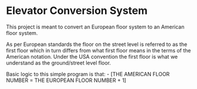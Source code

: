 # Elevator Conversion System

 This project is meant to convert an European floor system to an American floor system.

 As per European standards the floor on the street level is referred to as the first floor which in turn differs from what first floor means in the terms of the American notation. Under the USA convention the first floor is what we understand as the ground/street level floor.

Basic logic to this simple program is that: -
[THE AMERICAN FLOOR NUMBER = THE EUROPEAN FLOOR NUMBER + 1]
